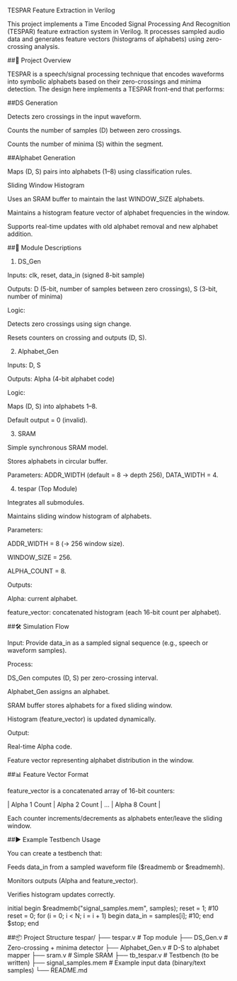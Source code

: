 TESPAR Feature Extraction in Verilog

This project implements a Time Encoded Signal Processing And Recognition (TESPAR) feature extraction system in Verilog.
It processes sampled audio data and generates feature vectors (histograms of alphabets) using zero-crossing analysis.

##📌 Project Overview

TESPAR is a speech/signal processing technique that encodes waveforms into symbolic alphabets based on their zero-crossings and minima detection.
The design here implements a TESPAR front-end that performs:

##DS Generation

Detects zero crossings in the input waveform.

Counts the number of samples (D) between zero crossings.

Counts the number of minima (S) within the segment.

##Alphabet Generation

Maps (D, S) pairs into alphabets (1–8) using classification rules.

Sliding Window Histogram

Uses an SRAM buffer to maintain the last WINDOW_SIZE alphabets.

Maintains a histogram feature vector of alphabet frequencies in the window.

Supports real-time updates with old alphabet removal and new alphabet addition.

##📂 Module Descriptions
1. DS_Gen

Inputs: clk, reset, data_in (signed 8-bit sample)

Outputs: D (5-bit, number of samples between zero crossings), S (3-bit, number of minima)

Logic:

Detects zero crossings using sign change.

Resets counters on crossing and outputs (D, S).

2. Alphabet_Gen

Inputs: D, S

Outputs: Alpha (4-bit alphabet code)

Logic:

Maps (D, S) into alphabets 1–8.

Default output = 0 (invalid).

3. SRAM

Simple synchronous SRAM model.

Stores alphabets in circular buffer.

Parameters: ADDR_WIDTH (default = 8 → depth 256), DATA_WIDTH = 4.

4. tespar (Top Module)

Integrates all submodules.

Maintains sliding window histogram of alphabets.

Parameters:

ADDR_WIDTH = 8 (→ 256 window size).

WINDOW_SIZE = 256.

ALPHA_COUNT = 8.

Outputs:

Alpha: current alphabet.

feature_vector: concatenated histogram (each 16-bit count per alphabet).

##🛠️ Simulation Flow

Input:
Provide data_in as a sampled signal sequence (e.g., speech or waveform samples).

Process:

DS_Gen computes (D, S) per zero-crossing interval.

Alphabet_Gen assigns an alphabet.

SRAM buffer stores alphabets for a fixed sliding window.

Histogram (feature_vector) is updated dynamically.

Output:

Real-time Alpha code.

Feature vector representing alphabet distribution in the window.

##📊 Feature Vector Format

feature_vector is a concatenated array of 16-bit counters:

| Alpha 1 Count | Alpha 2 Count | ... | Alpha 8 Count |


Each counter increments/decrements as alphabets enter/leave the sliding window.

##▶️ Example Testbench Usage

You can create a testbench that:

Feeds data_in from a sampled waveform file ($readmemb or $readmemh).

Monitors outputs (Alpha and feature_vector).

Verifies histogram updates correctly.

initial begin
    $readmemb("signal_samples.mem", samples);
    reset = 1; #10 reset = 0;
    for (i = 0; i < N; i = i + 1) begin
        data_in = samples[i];
        #10;
    end
    $stop;
end

##📦 Project Structure
tespar/
├── tespar.v          # Top module
├── DS_Gen.v          # Zero-crossing + minima detector
├── Alphabet_Gen.v    # D-S to alphabet mapper
├── sram.v            # Simple SRAM
├── tb_tespar.v       # Testbench (to be written)
├── signal_samples.mem # Example input data (binary/text samples)
└── README.md



